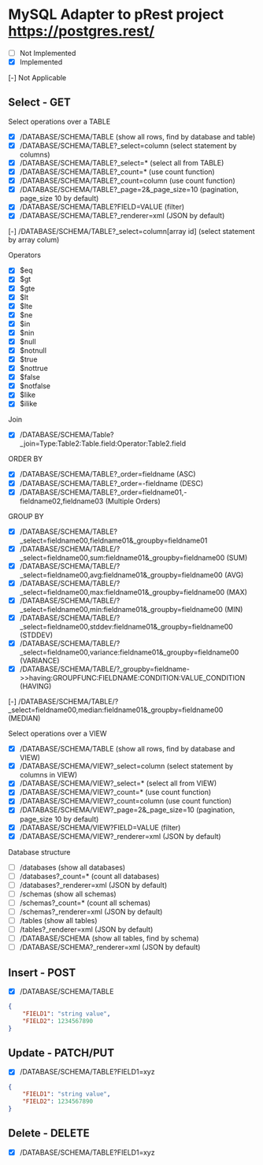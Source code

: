 # MySQL Adapter to pRest project https://postgres.rest/

- [ ] Not Implemented
- [X] Implemented

[-] Not Applicable

## Select - GET
Select operations over a TABLE
- [X] /DATABASE/SCHEMA/TABLE (show all rows, find by database and table)
- [X] /DATABASE/SCHEMA/TABLE?_select=column (select statement by columns)
- [X] /DATABASE/SCHEMA/TABLE?_select=* (select all from TABLE)
- [X] /DATABASE/SCHEMA/TABLE?_count=* (use count function)
- [X] /DATABASE/SCHEMA/TABLE?_count=column (use count function)
- [X] /DATABASE/SCHEMA/TABLE?_page=2&_page_size=10 (pagination, page_size 10 by default)
- [X] /DATABASE/SCHEMA/TABLE?FIELD=VALUE (filter)
- [X] /DATABASE/SCHEMA/TABLE?_renderer=xml (JSON by default)

[-] /DATABASE/SCHEMA/TABLE?_select=column[array id] (select statement by array colum)

Operators
- [X] $eq
- [X] $gt
- [X] $gte
- [X] $lt
- [X] $lte
- [X] $ne
- [X] $in
- [X] $nin
- [X] $null
- [X] $notnull
- [X] $true
- [X] $nottrue
- [X] $false
- [X] $notfalse
- [X] $like
- [X] $ilike

Join
- [X] /DATABASE/SCHEMA/Table?_join=Type:Table2:Table.field:Operator:Table2.field

ORDER BY
- [X] /DATABASE/SCHEMA/TABLE?_order=fieldname (ASC)
- [X] /DATABASE/SCHEMA/TABLE?_order=-fieldname (DESC)
- [X] /DATABASE/SCHEMA/TABLE?_order=fieldname01,-fieldname02,fieldname03 (Multiple Orders)

GROUP BY
- [X] /DATABASE/SCHEMA/TABLE?_select=fieldname00,fieldname01&_groupby=fieldname01
- [X] /DATABASE/SCHEMA/TABLE/?_select=fieldname00,sum:fieldname01&_groupby=fieldname00 (SUM)
- [X] /DATABASE/SCHEMA/TABLE/?_select=fieldname00,avg:fieldname01&_groupby=fieldname00 (AVG)
- [X] /DATABASE/SCHEMA/TABLE/?_select=fieldname00,max:fieldname01&_groupby=fieldname00 (MAX)
- [X] /DATABASE/SCHEMA/TABLE/?_select=fieldname00,min:fieldname01&_groupby=fieldname00 (MIN)
- [X] /DATABASE/SCHEMA/TABLE/?_select=fieldname00,stddev:fieldname01&_groupby=fieldname00 (STDDEV)
- [X] /DATABASE/SCHEMA/TABLE/?_select=fieldname00,variance:fieldname01&_groupby=fieldname00 (VARIANCE)
- [X] /DATABASE/SCHEMA/TABLE/?_groupby=fieldname->>having:GROUPFUNC:FIELDNAME:CONDITION:VALUE_CONDITION (HAVING)

[-] /DATABASE/SCHEMA/TABLE/?_select=fieldname00,median:fieldname01&_groupby=fieldname00 (MEDIAN)

Select operations over a VIEW
- [X] /DATABASE/SCHEMA/TABLE (show all rows, find by database and VIEW)
- [X] /DATABASE/SCHEMA/VIEW?_select=column (select statement by columns in VIEW)
- [X] /DATABASE/SCHEMA/VIEW?_select=* (select all from VIEW)
- [X] /DATABASE/SCHEMA/VIEW?_count=* (use count function)
- [X] /DATABASE/SCHEMA/VIEW?_count=column (use count function)
- [X] /DATABASE/SCHEMA/VIEW?_page=2&_page_size=10 (pagination, page_size 10 by default)
- [X] /DATABASE/SCHEMA/VIEW?FIELD=VALUE (filter)
- [X] /DATABASE/SCHEMA/VIEW?_renderer=xml (JSON by default)

Database structure
- [ ] /databases (show all databases)
- [ ] /databases?_count=* (count all databases)
- [ ] /databases?_renderer=xml (JSON by default)
- [ ] /schemas (show all schemas)
- [ ] /schemas?_count=* (count all schemas)
- [ ] /schemas?_renderer=xml (JSON by default)
- [ ] /tables (show all tables)
- [ ] /tables?_renderer=xml (JSON by default)
- [ ] /DATABASE/SCHEMA (show all tables, find by schema)
- [ ] /DATABASE/SCHEMA?_renderer=xml (JSON by default)

## Insert - POST
- [X] /DATABASE/SCHEMA/TABLE
```json
{
    "FIELD1": "string value",
    "FIELD2": 1234567890
}
```

## Update - PATCH/PUT
- [X] /DATABASE/SCHEMA/TABLE?FIELD1=xyz
```json
{
    "FIELD1": "string value",
    "FIELD2": 1234567890
}
```

## Delete - DELETE
- [X] /DATABASE/SCHEMA/TABLE?FIELD1=xyz